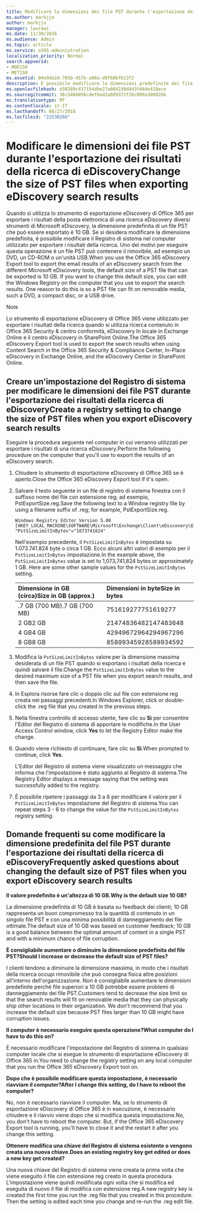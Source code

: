 ```yaml
---
title: Modificare le dimensioni dei file PST durante l'esportazione dei risultati della ricerca di eDiscovery
ms.author: markjjo
author: markjjo
manager: laurawi
ms.date: 11/30/2016
ms.audience: Admin
ms.topic: article
ms.service: o365-administration
localization_priority: Normal
search.appverid:
- MOE150
- MET150
ms.assetid: 04e9de2d-765b-457b-a98a-d0f60bfb13f2
description: È possibile modificare le dimensioni predefinite dei file PST file scaricato nel computer quando si esportano i risultati della ricerca eDiscovery.
ms.openlocfilehash: d38189c437154dbe27a084230d4d3fd4de418ece
ms.sourcegitcommit: 36c5466056cdef6ad2a8d9372f2bc009a30892bb
ms.translationtype: MT
ms.contentlocale: it-IT
ms.lasthandoff: 08/27/2018
ms.locfileid: "22530266"
---
```

# <a name="change-the-size-of-pst-files-when-exporting-ediscovery-search-results"></a><span data-ttu-id="668a8-103">Modificare le dimensioni dei file PST durante l'esportazione dei risultati della ricerca di eDiscovery</span><span class="sxs-lookup"><span data-stu-id="668a8-103">Change the size of PST files when exporting eDiscovery search results</span></span>

<span data-ttu-id="668a8-p101">Quando si utilizza lo strumento di esportazione eDiscovery di Office 365 per esportare i risultati della posta elettronica di una ricerca eDiscovery diversi strumenti di Microsoft eDiscovery, la dimensione predefinita di un file PST che può essere esportato è 10 GB. Se si desidera modificare la dimensione predefinita, è possibile modificare il Registro di sistema nel computer utilizzato per esportare i risultati della ricerca. Uno dei motivi per eseguire questa operazione è un file PST può contenere il rimovibile, ad esempio un DVD, un CD-ROM o un'unità USB.</span><span class="sxs-lookup"><span data-stu-id="668a8-p101">When you use the Office 365 eDiscovery Export tool to export the email results of an eDiscovery search from the different Microsoft eDiscovery tools, the default size of a PST file that can be exported is 10 GB. If you want to change this default size, you can edit the Windows Registry on the computer that you use to export the search results. One reason to do this is so a PST file can fit on removable media, such a DVD, a compact disc, or a USB drive.</span></span> 
  
> [!NOTE]
>  <span data-ttu-id="668a8-107">Lo strumento di esportazione eDiscovery di Office 365 viene utilizzato per esportare i risultati della ricerca quando si utilizza ricerca contenuto in Office 365 Security &amp; centro conformità, eDiscovery In locale in Exchange Online e il centro eDiscovery in SharePoint Online.</span><span class="sxs-lookup"><span data-stu-id="668a8-107">The Office 365 eDiscovery Export tool is used to export the search results when using Content Search in the Office 365 Security &amp; Compliance Center, In-Place eDiscovery in Exchange Online, and the eDiscovery Center in SharePoint Online.</span></span> 
  
## <a name="create-a-registry-setting-to-change-the-size-of-pst-files-when-you-export-ediscovery-search-results"></a><span data-ttu-id="668a8-108">Creare un'impostazione del Registro di sistema per modificare le dimensioni dei file PST durante l'esportazione dei risultati della ricerca di eDiscovery</span><span class="sxs-lookup"><span data-stu-id="668a8-108">Create a registry setting to change the size of PST files when you export eDiscovery search results</span></span>

<span data-ttu-id="668a8-109">Eseguire la procedura seguente nel computer in cui verranno utilizzati per esportare i risultati di una ricerca eDiscovery.</span><span class="sxs-lookup"><span data-stu-id="668a8-109">Perform the following procedure on the computer that you'll use to export the results of an eDiscovery search.</span></span>
  
1. <span data-ttu-id="668a8-110">Chiudere lo strumento di esportazione eDiscovery di Office 365 se è aperto.</span><span class="sxs-lookup"><span data-stu-id="668a8-110">Close the Office 365 eDiscovery Export tool if it's open.</span></span> 
    
2. <span data-ttu-id="668a8-111">Salvare il testo seguente in un file di registro di sistema finestra con il suffisso nome del file con estensione reg; ad esempio, PstExportSize.reg.</span><span class="sxs-lookup"><span data-stu-id="668a8-111">Save the following text to a Window registry file by using a filename suffix of .reg; for example, PstExportSize.reg.</span></span> 
    
    ```
    Windows Registry Editor Version 5.00
    [HKEY_LOCAL_MACHINE\SOFTWARE\Microsoft\Exchange\Client\eDiscovery\ExportTool]
    "PstSizeLimitInBytes"="1073741824"
    ```

    <span data-ttu-id="668a8-p102">Nell'esempio precedente, il `PstSizeLimitInBytes` è impostata su 1.073.741.824 byte o circa 1 GB. Ecco alcuni altri valori di esempio per il `PstSizeLimitInBytes` impostazione.</span><span class="sxs-lookup"><span data-stu-id="668a8-p102">In the example above, the  `PstSizeLimitInBytes` value is set to 1,073,741,824 bytes or approximately 1 GB. Here are some other sample values for the  `PstSizeLimitInBytes` setting.</span></span> 
    
    |<span data-ttu-id="668a8-114">**Dimensione in GB (circa)**</span><span class="sxs-lookup"><span data-stu-id="668a8-114">**Size in GB (approx.)**</span></span>|<span data-ttu-id="668a8-115">**Dimensioni in byte**</span><span class="sxs-lookup"><span data-stu-id="668a8-115">**Size in bytes**</span></span>|
    |:-----|:-----|
    |<span data-ttu-id="668a8-116">.7 GB (700 MB)</span><span class="sxs-lookup"><span data-stu-id="668a8-116">.7 GB (700 MB)</span></span>  <br/> |<span data-ttu-id="668a8-117">751619277</span><span class="sxs-lookup"><span data-stu-id="668a8-117">751619277</span></span>  <br/> |
    |<span data-ttu-id="668a8-118">2 GB</span><span class="sxs-lookup"><span data-stu-id="668a8-118">2 GB</span></span>  <br/> |<span data-ttu-id="668a8-119">2147483648</span><span class="sxs-lookup"><span data-stu-id="668a8-119">2147483648</span></span>  <br/> |
    |<span data-ttu-id="668a8-120">4 GB</span><span class="sxs-lookup"><span data-stu-id="668a8-120">4 GB</span></span>  <br/> |<span data-ttu-id="668a8-121">4294967296</span><span class="sxs-lookup"><span data-stu-id="668a8-121">4294967296</span></span>  <br/> |
    |<span data-ttu-id="668a8-122">8 GB</span><span class="sxs-lookup"><span data-stu-id="668a8-122">8 GB</span></span>  <br/> |<span data-ttu-id="668a8-123">8589934592</span><span class="sxs-lookup"><span data-stu-id="668a8-123">8589934592</span></span>  <br/> |
   
3. <span data-ttu-id="668a8-124">Modifica la `PstSizeLimitInBytes` valore per la dimensione massima desiderata di un file PST quando si esportano i risultati della ricerca e quindi salvare il file.</span><span class="sxs-lookup"><span data-stu-id="668a8-124">Change the `PstSizeLimitInBytes` value to the desired maximum size of a PST file when you export search results, and then save the file.</span></span> 
    
4. <span data-ttu-id="668a8-125">In Esplora risorse fare clic o doppio clic sul file con estensione reg creata nei passaggi precedenti.</span><span class="sxs-lookup"><span data-stu-id="668a8-125">In Windows Explorer, click or double-click the .reg file that you created in the previous steps.</span></span>
    
5. <span data-ttu-id="668a8-126">Nella finestra controllo di accesso utente, fare clic su **Sì** per consentire l'Editor del Registro di sistema di apportare le modifiche.</span><span class="sxs-lookup"><span data-stu-id="668a8-126">In the User Access Control window, click **Yes** to let the Registry Editor make the change.</span></span> 
    
6. <span data-ttu-id="668a8-127">Quando viene richiesto di continuare, fare clic su **Sì**.</span><span class="sxs-lookup"><span data-stu-id="668a8-127">When prompted to continue, click **Yes**.</span></span>
    
    <span data-ttu-id="668a8-128">L'Editor del Registro di sistema viene visualizzato un messaggio che informa che l'impostazione è stato aggiunto al Registro di sistema.</span><span class="sxs-lookup"><span data-stu-id="668a8-128">The Registry Editor displays a message saying that the setting was successfully added to the registry.</span></span>
    
7. <span data-ttu-id="668a8-129">È possibile ripetere i passaggi da 3 a 6 per modificare il valore per il `PstSizeLimitInBytes` impostazione del Registro di sistema.</span><span class="sxs-lookup"><span data-stu-id="668a8-129">You can repeat steps 3 - 6 to change the value for the  `PstSizeLimitInBytes` registry setting.</span></span> 
  
## <a name="frequently-asked-questions-about-changing-the-default-size-of-pst-files-when-you-export-ediscovery-search-results"></a><span data-ttu-id="668a8-130">Domande frequenti su come modificare la dimensione predefinita del file PST durante l'esportazione dei risultati della ricerca di eDiscovery</span><span class="sxs-lookup"><span data-stu-id="668a8-130">Frequently asked questions about changing the default size of PST files when you export eDiscovery search results</span></span>

 <span data-ttu-id="668a8-131">**Il valore predefinito è un'altezza di 10 GB.**</span><span class="sxs-lookup"><span data-stu-id="668a8-131">**Why is the default size 10 GB?**</span></span>
  
<span data-ttu-id="668a8-132">La dimensione predefinita di 10 GB è basata su feedback dei clienti; 10 GB rappresenta un buon compromesso tra la quantità di contenuto in un singolo file PST e con una minima possibilità di danneggiamento dei file ottimale.</span><span class="sxs-lookup"><span data-stu-id="668a8-132">The default size of 10 GB was based on customer feedback; 10 GB is a good balance between the optimal amount of content in a single PST and with a minimum chance of file corruption.</span></span>
  
 <span data-ttu-id="668a8-133">**È consigliabile aumentare o diminuire la dimensione predefinita del file PST?**</span><span class="sxs-lookup"><span data-stu-id="668a8-133">**Should I increase or decrease the default size of PST files?**</span></span>
  
<span data-ttu-id="668a8-p103">I clienti tendono a diminuire la dimensione massima, in modo che i risultati della ricerca occupi rimovibile che può consegna fisica altre posizioni all'interno dell'organizzazione. Non è consigliabile aumentare le dimensioni predefinite perché file superiori a 10 GB potrebbe essere problemi di danneggiamento dei file PST.</span><span class="sxs-lookup"><span data-stu-id="668a8-p103">Customers tend to decrease the size limit so that the search results will fit on removable media that they can physically ship other locations in their organization. We don't recommend that you increase the default size because PST files larger than 10 GB might have corruption issues.</span></span>
  
 <span data-ttu-id="668a8-136">**Il computer è necessario eseguire questa operazione?**</span><span class="sxs-lookup"><span data-stu-id="668a8-136">**What computer do I have to do this on?**</span></span>
  
<span data-ttu-id="668a8-137">È necessario modificare l'impostazione del Registro di sistema in qualsiasi computer locale che si esegue lo strumento di esportazione eDiscovery di Office 365 in.</span><span class="sxs-lookup"><span data-stu-id="668a8-137">You need to change the registry setting on any local computer that you run the Office 365 eDiscovery Export tool on.</span></span>
  
 <span data-ttu-id="668a8-138">**Dopo che è possibile modificare questa impostazione, è necessario riavviare il computer?**</span><span class="sxs-lookup"><span data-stu-id="668a8-138">**After I change this setting, do I have to reboot the computer?**</span></span>
  
<span data-ttu-id="668a8-p104">No, non è necessario riavviare il computer. Ma, se lo strumento di esportazione eDiscovery di Office 365 è in esecuzione, è necessario chiudere e il riavvio viene dopo che si modifica questa impostazione.</span><span class="sxs-lookup"><span data-stu-id="668a8-p104">No, you don't have to reboot the computer. But, if the Office 365 eDiscovery Export tool is running, you'll have to close it and the restart it after you change this setting.</span></span>
  
 <span data-ttu-id="668a8-141">**Ottenere modifica una chiave del Registro di sistema esistente o vengono creata una nuova chiave.**</span><span class="sxs-lookup"><span data-stu-id="668a8-141">**Does an existing registry key get edited or does a new key get created?**</span></span>
  
<span data-ttu-id="668a8-p105">Una nuova chiave del Registro di sistema viene creata la prima volta che viene eseguito il file con estensione reg creato in questa procedura. L'impostazione viene quindi modificata ogni volta che si modifica ed eseguita di nuovo il file di modifica con estensione reg.</span><span class="sxs-lookup"><span data-stu-id="668a8-p105">A new registry key is created the first time you run the .reg file that you created in this procedure. Then the setting is edited each time you change and re-run the .reg edit file.</span></span>
